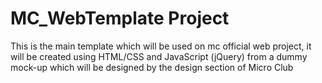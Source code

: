 # MC_WebTemplate Project 
This is the main template which will be used on mc official web project, it will be created using HTML/CSS and JavaScript (jQuery) 
from a dummy mock-up which will be designed by the design section of Micro Club

